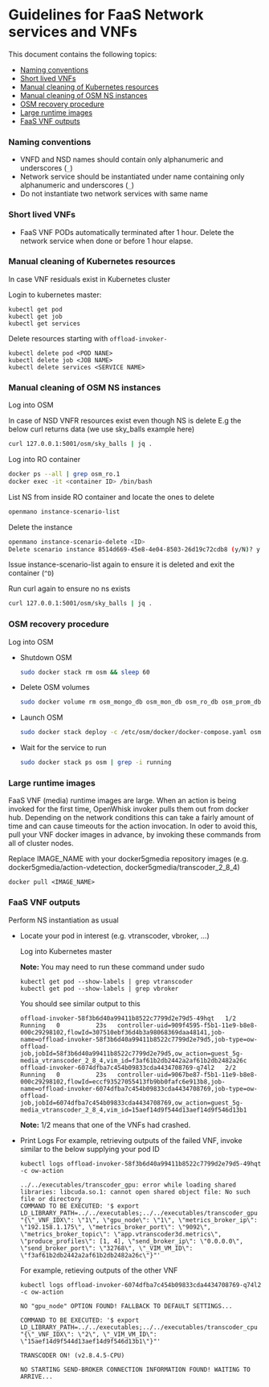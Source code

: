 # Guidelines for FaaS Network services and VNFs

This document contains the following topics:

* [Naming conventions](./GUIDELINES.md#naming-conventions)
* [Short lived VNFs](./GUIDELINES.md#short-lived-vnfs)
* [Manual cleaning of Kubernetes resources](./GUIDELINES.md#manual-cleaning-of-kubernetes-resources)
* [Manual cleaning of OSM NS instances](./GUIDELINES.md#manual-cleaning-of-osm-ns-instances)
* [OSM recovery procedure](./GUIDELINES.md#osm-recovery-procedure)
* [Large runtime images](./GUIDELINES.md#large-runtime-images)
* [FaaS VNF outputs](./GUIDELINES.md#faas-vnf-outputs)

### Naming conventions

* VNFD and NSD names should contain only alphanumeric and underscores (`_`)
* Network service should be instantiated under name containing only alphanumeric and underscores (`_`)
* Do not instantiate two network services with same name

### Short lived VNFs

* FaaS VNF PODs automatically terminated after 1 hour. Delete the network service
when done or before 1 hour elapse.

### Manual cleaning of Kubernetes resources

In case VNF residuals exist in Kubernetes cluster

Login to kubernetes master:

```
kubectl get pod
kubectl get job
kubectl get services
```

Delete resources starting with `offload-invoker-`

```
kubectl delete pod <POD NANE>
kubectl delete job <JOB NAME>
kubectl delete services <SERVICE NAME>
```

### Manual cleaning of OSM NS instances

Log into OSM

In case of NSD VNFR resources exist even though NS is delete E.g the below curl returns data (we use sky_balls example here)
```bash
curl 127.0.0.1:5001/osm/sky_balls | jq .
```

Log into RO container
```bash
docker ps --all | grep osm_ro.1
docker exec -it <container ID> /bin/bash
```

List NS from inside RO container and locate the ones to delete
```bash
openmano instance-scenario-list
```

Delete the instance
```bash
openmano instance-scenario-delete <ID>
Delete scenario instance 8514d669-45e8-4e04-8503-26d19c72cdb8 (y/N)? y
```

Issue instance-scenario-list again to ensure it is deleted and exit the container (`^D`)

Run curl again to ensure no ns exists
```bash
curl 127.0.0.1:5001/osm/sky_balls | jq .
```

### OSM recovery procedure

Log into OSM

* Shutdown OSM
  ```bash
  sudo docker stack rm osm && sleep 60
  ```

* Delete OSM volumes
  ```bash
  sudo docker volume rm osm_mongo_db osm_mon_db osm_ro_db osm_prom_db
  ```

* Launch OSM
  ```bash
  sudo docker stack deploy -c /etc/osm/docker/docker-compose.yaml osm
  ```

* Wait for the service to run
  ```bash
  sudo docker stack ps osm | grep -i running
  ```

### Large runtime images

FaaS VNF (media) runtime images are large. When an action is being invoked for the first time, OpenWhisk invoker pulls them out from docker hub. Depending on the network conditions this can take a fairly amount of time and can cause timeouts for the action invocation. In oder to avoid this, pull your VNF docker images in advance, by invoking these commands from all of cluster nodes.

Replace IMAGE_NAME with your docker5gmedia repository images (e.g. docker5gmedia/action-vdetection, docker5gmedia/transcoder_2_8_4)

```
docker pull <IMAGE_NAME>
```

### FaaS VNF outputs

Perform NS instantiation as usual

* Locate your pod in interest (e.g. vtranscoder, vbroker, ...)

  Log into Kubernetes master

  **Note:** You may need to run these command under sudo

  ```
  kubectl get pod --show-labels | grep vtranscoder
  kubectl get pod --show-labels | grep vbroker
  ```

  You should see similar output to this

  ```
  offload-invoker-58f3b6d40a99411b8522c7799d2e79d5-49hqt   1/2     Running   0          23s   controller-uid=909f4595-f5b1-11e9-b8e8-000c29298102,flowId=307510ebf36d4b3a98068369daa48141,job-name=offload-invoker-58f3b6d40a99411b8522c7799d2e79d5,job-type=ow-offload-job,jobId=58f3b6d40a99411b8522c7799d2e79d5,ow_action=guest_5g-media_vtranscoder_2_8_4,vim_id=f3af61b2db2442a2af61b2db2482a26c
  offload-invoker-6074dfba7c454b09833cda4434708769-q74l2   2/2     Running   0          23s   controller-uid=9067be87-f5b1-11e9-b8e8-000c29298102,flowId=eccf93527055413fb9bb0fafc6e913b8,job-name=offload-invoker-6074dfba7c454b09833cda4434708769,job-type=ow-offload-job,jobId=6074dfba7c454b09833cda4434708769,ow_action=guest_5g-media_vtranscoder_2_8_4,vim_id=15aef14d9f544d13aef14d9f546d13b1
  ```

  **Note:** 1/2 means that one of the VNFs had crashed.

* Print Logs
  For example, retrieving outputs of the failed VNF, invoke similar to the below supplying your pod ID
  ```
  kubectl logs offload-invoker-58f3b6d40a99411b8522c7799d2e79d5-49hqt -c ow-action
  
  ../../executables/transcoder_gpu: error while loading shared libraries: libcuda.so.1: cannot open shared object file: No such file or directory
  COMMAND TO BE EXECUTED: '$ export LD_LIBRARY_PATH=../../executables;../../executables/transcoder_gpu "{\"_VNF_IDX\": \"1\", \"gpu_node\": \"1\", \"metrics_broker_ip\": \"192.158.1.175\", \"metrics_broker_port\": \"9092\", \"metrics_broker_topic\": \"app.vtranscoder3d.metrics\", \"produce_profiles\": [1, 4], \"send_broker_ip\": \"0.0.0.0\", \"send_broker_port\": \"32768\", \"_VIM_VM_ID\": \"f3af61b2db2442a2af61b2db2482a26c\"}"'
  
  ```

  For example, retieving outputs of the other VNF
  ```
  kubectl logs offload-invoker-6074dfba7c454b09833cda4434708769-q74l2 -c ow-action

  NO "gpu_node" OPTION FOUND! FALLBACK TO DEFAULT SETTINGS...
  
  COMMAND TO BE EXECUTED: '$ export LD_LIBRARY_PATH=../../executables;../../executables/transcoder_cpu "{\"_VNF_IDX\": \"2\", \"_VIM_VM_ID\": \"15aef14d9f544d13aef14d9f546d13b1\"}"'
  
  TRANSCODER ON! (v2.8.4.5-CPU)
  
  NO STARTING SEND-BROKER CONNECTION INFORMATION FOUND! WAITING TO ARRIVE...
  ```
